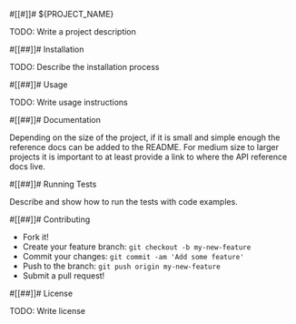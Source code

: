 #[[#]]# ${PROJECT_NAME}

TODO: Write a project description

#[[##]]# Installation

TODO: Describe the installation process

#[[##]]# Usage

TODO: Write usage instructions

#[[##]]# Documentation

Depending on the size of the project, if it is small and simple enough the reference docs can be added to the README.
For medium size to larger projects it is important to at least provide a link to where the API reference docs live.

#[[##]]# Running Tests

Describe and show how to run the tests with code examples.

#[[##]]# Contributing

* Fork it!
* Create your feature branch: `git checkout -b my-new-feature`
* Commit your changes: `git commit -am 'Add some feature'`
* Push to the branch: `git push origin my-new-feature`
* Submit a pull request!

#[[##]]# License

TODO: Write license